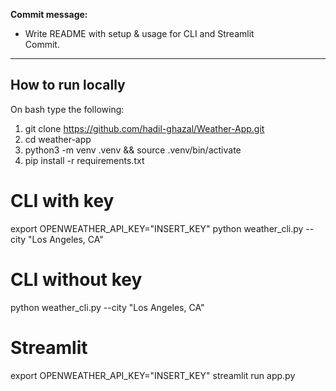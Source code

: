 
**Commit message:**  
- Write README with setup & usage for CLI and Streamlit  
Commit.

---

## How to run locally
On bash type the following:
1) git clone https://github.com/hadil-ghazal/Weather-App.git
2) cd weather-app
3) python3 -m venv .venv && source .venv/bin/activate
4) pip install -r requirements.txt

# CLI with key
export OPENWEATHER_API_KEY="INSERT_KEY"
python weather_cli.py --city "Los Angeles, CA"

# CLI without key
python weather_cli.py --city "Los Angeles, CA"

# Streamlit 
export OPENWEATHER_API_KEY="INSERT_KEY"
streamlit run app.py
